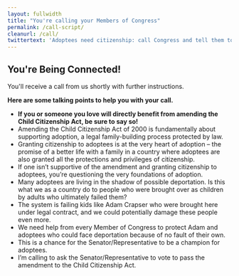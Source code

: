 ```yaml
---
layout: fullwidth
title: "You're calling your Members of Congress"
permalink: /call-script/
cleanurl: /call/
twittertext: 'Adoptees need citizenship: call Congress and tell them to %23AmendtheCCA and %23KeepUsHome!'
---
```

## You're Being Connected!

You'll receive a call from us shortly with further instructions.

__Here are some talking points to help you with your call.__

<div class="featurebox">
	<ul class="script">
		<li><strong>If you or someone you love will directly benefit from amending the Child Citizenship Act, be sure to say so!</strong></li>
		<li>Amending the Child Citizenship Act of 2000 is fundamentally about supporting adoption, a legal family-building process protected by law.</li>
		<li>Granting citizenship to adoptees is at the very heart of adoption – the promise of a better life with a family in a country where adoptees are also granted all the protections and privileges of citizenship.</li>
		<li>If one isn’t supportive of the amendment and granting citizenship to adoptees, you’re questioning the very foundations of adoption.</li>
		<li>Many adoptees are living in the shadow of possible deportation. Is this what we as a country do to people who were brought over as children by adults who ultimately failed them?</li>
		<li>The system is failing kids like Adam Crapser who were brought here under legal contract, and we could potentially damage these people even more.</li>
		<li>We need help from every Member of Congress to protect Adam and adoptees who could face deportation because of no fault of their own.</li>
		<li>This is a chance for the Senator/Representative to be a champion for adoptees.</li>
		<li>I’m calling to ask the Senator/Representative to vote to pass the amendment to the Child Citizenship Act.</li>
	</ul>
</div>